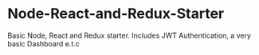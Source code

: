 # Node-React-and-Redux-Starter

Basic Node, React and Redux starter. Includes JWT Authentication, a very basic Dashboard e.t.c 
